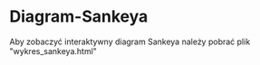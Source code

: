 # Diagram-Sankeya
Aby zobaczyć interaktywny diagram Sankeya należy pobrać plik "wykres_sankeya.html"
